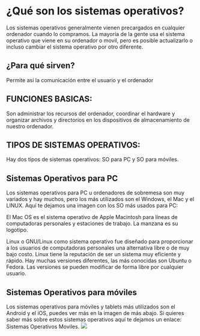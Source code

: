 # ¿Qué son los sistemas operativos?
Los sistemas operativos generalmente vienen precargados en cualquier ordenador cuando lo compramos. La mayoría de la gente usa el sistema operativo que viene en su ordenador o movil, pero es posible actualizarlo o incluso cambiar el sistema operativo por otro diferente.
## ¿Para qué sirven?
Permite así la comunicación entre el usuario y el ordenador
## FUNCIONES BASICAS:
Son administrar los recursos del ordenador, coordinar el hardware y organizar archivos y directorios en los dispositivos de almacenamiento de nuestro ordenador.
## TIPOS DE SISTEMAS OPERATIVOS:
Hay dos tipos de sistemas operativos: SO para PC y SO para móviles.
## Sistemas Operativos para PC
Los sistemas operativos para PC u ordenadores de sobremesa son muy variados y hay muchos,  pero los más utilizados son el Windows, el Mac y el LINUX. Aquí te dejamos una imagen con los SO más usados para PC:
 
El Mac OS es el sistema operativo de Apple Macintosh para líneas de computadoras personales y estaciones de trabajo. La manzana es su logotipo.

Linux o GNU/Linux como sistema operativo fue diseñado para proporcionar a los usuarios de computadoras personales una alternativa libre o de muy bajo costo. Linux tiene la reputación de ser un sistema muy eficiente y rápido. Hay muchas versiones diferentes, las más conocidas son Ubuntu o Fedora. Las versiones se pueden modificar de forma libre por cualquier usuario.
## Sistemas Operativos para móviles
Los sistemas operativos para móviles y tablets más utilizados son el Android y el iOS, puedes ver más en la imagen de más abajo. Si quieres saber más sobre estos sistemas operativos aquí te dejamos un enlace: Sistemas Operativos Moviles.
![](http://quonty.com/blog/wp-content/uploads/2017/09/elegir-sistema-operativo-smartphone.jpg)
